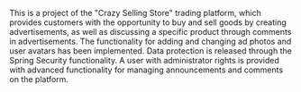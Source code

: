 This is a project of the "Crazy Selling Store" trading platform, which provides customers with the opportunity to buy 
and sell goods by creating advertisements, as well as discussing a specific product through comments in advertisements.
The functionality for adding and changing ad photos and user avatars has been implemented. Data protection is released 
through the Spring Security functionality. A user with administrator rights is provided with advanced functionality for 
managing announcements and comments on the platform.